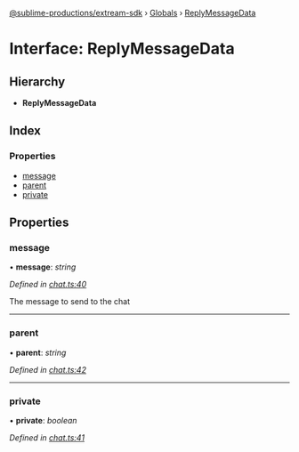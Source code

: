 [@sublime-productions/extream-sdk](../README.md) › [Globals](../globals.md) › [ReplyMessageData](replymessagedata.md)

# Interface: ReplyMessageData

## Hierarchy

* **ReplyMessageData**

## Index

### Properties

* [message](replymessagedata.md#message)
* [parent](replymessagedata.md#parent)
* [private](replymessagedata.md#private)

## Properties

###  message

• **message**: *string*

*Defined in [chat.ts:40](https://github.com/Extream-SaaS/ex-sdk/blob/3458c8e/src/chat.ts#L40)*

The message to send to the chat

___

###  parent

• **parent**: *string*

*Defined in [chat.ts:42](https://github.com/Extream-SaaS/ex-sdk/blob/3458c8e/src/chat.ts#L42)*

___

###  private

• **private**: *boolean*

*Defined in [chat.ts:41](https://github.com/Extream-SaaS/ex-sdk/blob/3458c8e/src/chat.ts#L41)*
